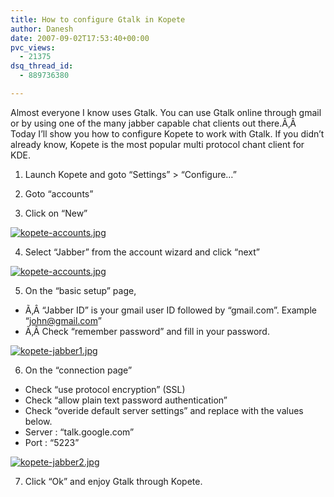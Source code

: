 ```yaml
---
title: How to configure Gtalk in Kopete
author: Danesh
date: 2007-09-02T17:53:40+00:00
pvc_views:
  - 21375
dsq_thread_id:
  - 889736380

---
```

Almost everyone I know uses Gtalk. You can use Gtalk online through gmail or by using one of the many jabber capable chat clients out there.Ã‚Â  Today I&#8217;ll show you how to configure Kopete to work with Gtalk. If you didn&#8217;t already know, Kopete is the most popular multi protocol chant client for KDE.

1. Launch Kopete and goto &#8220;Settings&#8221; > &#8220;Configure&#8230;&#8221;

2. Goto &#8220;accounts&#8221;

3. Click on &#8220;New&#8221;

[![kopete-accounts.jpg][1]][2]

4. Select &#8220;Jabber&#8221; from the account wizard and click &#8220;next&#8221;

[![kopete-accounts.jpg][1]][2]

5. On the &#8220;basic setup&#8221; page,

  * Ã‚Â &#8220;Jabber ID&#8221; is your gmail user ID followed by &#8220;gmail.com&#8221;. Example &#8220;john@gmail.com&#8221;
  * Ã‚Â Check &#8220;remember password&#8221; and fill in your password.

[![kopete-jabber1.jpg][3]][4]

6. On the &#8220;connection page&#8221;

  * Check &#8220;use protocol encryption&#8221; (SSL)
  * Check &#8220;allow plain text password authentication&#8221;
  * Check &#8220;overide default server settings&#8221; and replace with the values below.
  * Server : &#8220;talk.google.com&#8221;
  * Port : &#8220;5223&#8221;

[![kopete-jabber2.jpg][5]][6]

7. Click &#8220;Ok&#8221; and enjoy Gtalk through Kopete.

 [1]: /wp-content/uploads/2007/09/kopete-accounts.thumbnail.jpg
 [2]: /wp-content/uploads/2007/09/kopete-accounts.jpg "kopete-accounts.jpg"
 [3]: /wp-content/uploads/2007/09/kopete-jabber1.thumbnail.jpg
 [4]: /wp-content/uploads/2007/09/kopete-jabber1.jpg "kopete-jabber1.jpg"
 [5]: /wp-content/uploads/2007/09/kopete-jabber2.thumbnail.jpg
 [6]: /wp-content/uploads/2007/09/kopete-jabber2.jpg "kopete-jabber2.jpg"